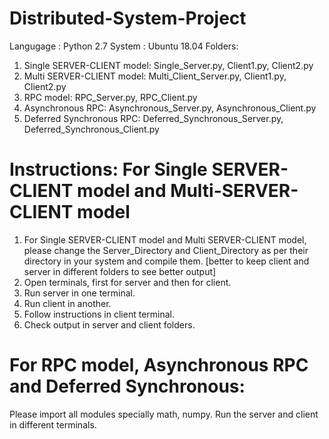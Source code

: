# Distributed-System-Project
Langugage : Python 2.7 
System : Ubuntu 18.04 Folders:
1. Single SERVER-CLIENT model: Single_Server.py, Client1.py, Client2.py 
2. Multi SERVER-CLIENT model: Multi_Client_Server.py, Client1.py, Client2.py
3. RPC model: RPC_Server.py, RPC_Client.py
4. Asynchronous RPC: Asynchronous_Server.py, Asynchronous_Client.py 
5. Deferred Synchronous RPC: Deferred_Synchronous_Server.py, Deferred_Synchronous_Client.py 

# Instructions: For Single SERVER-CLIENT model and Multi-SERVER-CLIENT model 
1. For Single SERVER-CLIENT model and Multi SERVER-CLIENT model, please change the Server_Directory and Client_Directory as per their directory in your system and compile them. [better to keep client and server in different folders to see better output] 
2. Open terminals, first for server and then for client. 
3. Run server in one terminal. 
4. Run client in another. 
5. Follow instructions in client terminal. 
6. Check output in server and client folders. 

# For RPC model, Asynchronous RPC and Deferred Synchronous: 
Please import all modules specially math, numpy. Run the server and client in different terminals.
